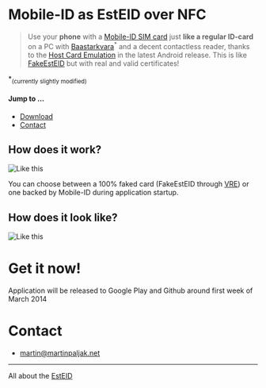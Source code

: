 # Mobile-ID as EstEID over NFC

> Use your **phone** with a [Mobile-ID SIM card](http://mobiil.id.ee/) just **like a regular ID-card** on a PC with [Baastarkvara](https://github.com/martinpaljak/idkaart_public#github-mirror-of-zee-baastarkvara)<sup>*</sup> and a decent contactless reader, thanks to the [Host Card Emulation](http://developer.android.com/guide/topics/connectivity/nfc/hce.html) in the latest Android release. This is like [FakeEstEID](https://github.com/martinpaljak/AppletPlayground/wiki/FakeEstEID) but with real and valid certificates!

\*<sub>(currently slightly modified)</sub>

#### Jump to ...
 * [Download](#get-it-now)
 * [Contact](#contact)

## How does it work?

![Like this](http://martinpaljak.net/kitkat_with_digidoc.png)

You can choose between a 100% faked card (FakeEstEID through [VRE](https://github.com/martinpaljak/vJCRE)) or one backed by Mobile-ID during application startup.

## How does it look like?

![Like this](http://martinpaljak.net/mobiil-idkaart-in-action.jpg)

# Get it now!
Application will be released to Google Play and Github around first week of March 2014

# Contact
* martin@martinpaljak.net

----
All about the [EstEID](http://esteid.org)
